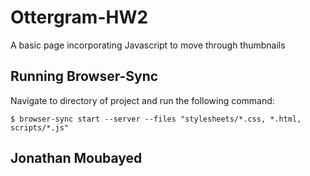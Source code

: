 # Ottergram-HW2
A basic page incorporating Javascript to move through thumbnails

## Running Browser-Sync
Navigate to directory of project and run the following command:
```
$ browser-sync start --server --files "stylesheets/*.css, *.html, scripts/*.js"
```

## Jonathan Moubayed 
